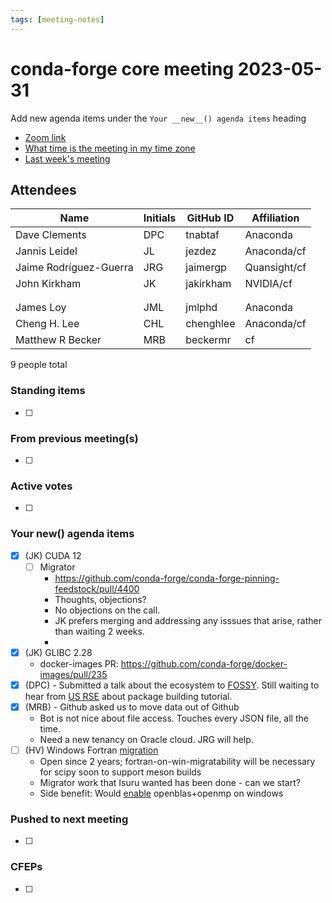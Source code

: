 ```yaml
---
tags: [meeting-notes]
---
```

# conda-forge core meeting 2023-05-31

Add new agenda items under the `Your __new__() agenda items` heading

- [Zoom link](https://zoom.us/j/9138593505?pwd=SWh3dE1IK05LV01Qa0FJZ1ZpMzJLZz09)
- [What time is the meeting in my time zone](https://dateful.com/convert/utc?t=5pm)
- [Last week's meeting](https://hackmd.io/#REPLACE_ME#)

## Attendees

| Name                    | Initials | GitHub ID        | Affiliation                 |
| ----------------------- | -------- | ---------------  | --------------------------- |
| Dave Clements           | DPC      | tnabtaf          | Anaconda                    |
| Jannis Leidel           | JL       | jezdez           | Anaconda/cf                 |
| Jaime Rodríguez-Guerra  | JRG      | jaimergp         | Quansight/cf                |
| John Kirkham            | JK       | jakirkham        | NVIDIA/cf                   |
|                         |          |                  |                             |
|                         |          |                  |                             |
|   James Loy             |     JML  | jmlphd           |  Anaconda                   |
| Cheng H. Lee            | CHL      | chenghlee        | Anaconda/cf                 |
|           Matthew R Becker              |   MRB       |  beckermr                | cf                            |

9 people total

### Standing items

- [ ]

### From previous meeting(s)

- [ ]

### Active votes

- [ ]

### Your __new__() agenda items

- [x] (JK) CUDA 12
    - [ ] Migrator
        - https://github.com/conda-forge/conda-forge-pinning-feedstock/pull/4400
        - Thoughts, objections?
        - No objections on the call.
        - JK prefers merging and addressing any isssues that arise, rather than waiting 2 weeks.
        - 
- [x] (JK) GLIBC 2.28
    - docker-images PR: https://github.com/conda-forge/docker-images/pull/235
- [x] (DPC) - Submitted a talk about the ecosystem to [FOSSY](https://2023.fossy.us/). Still waiting to hear from [US RSE](https://us-rse.org/usrse23/) about package building tutorial.
- [x] (MRB) - Github asked us to move data out of Github
    - Bot is not nice about file access.  Touches every JSON file, all the time.
    - Need a new tenancy on Oracle cloud.  JRG will help.
- [ ] (HV) Windows Fortran [migration](https://github.com/conda-forge/conda-forge-pinning-feedstock/pull/1359)
  - Open since 2 years; fortran-on-win-migratability will be necessary for scipy soon to support meson builds
  - Migrator work that Isuru wanted has been done - can we start?
  - Side benefit: Would [enable](https://github.com/conda-forge/openblas-feedstock/pull/115) openblas+openmp on windows

### Pushed to next meeting

- [ ]

### CFEPs

- [ ]

